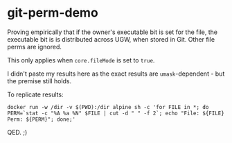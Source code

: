 # git-perm-demo

Proving empirically that if the owner's executable bit is set for the file, the executable bit is is distributed across UGW, when stored in Git.  Other file perms are ignored.

This only applies when `core.fileMode` is set to `true`.

I didn't paste my results here as the exact results are `umask`-dependent - but the premise still holds.

To replicate results:
```
docker run -w /dir -v $(PWD):/dir alpine sh -c 'for FILE in *; do PERM=`stat -c "%A %a %N" $FILE | cut -d " " -f 2`; echo "File: ${FILE} Perm: ${PERM}"; done;'
```

QED. ;)
